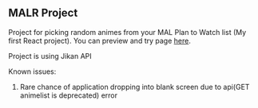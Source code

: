 ## MALR Project

Project for picking random animes from your MAL Plan to Watch list (My first React project).
You can preview and try page [here](https://mal-random.netlify.app/).

Project is using Jikan API

Known issues:
1. Rare chance of application dropping into blank screen due to api(GET animelist is deprecated) error

